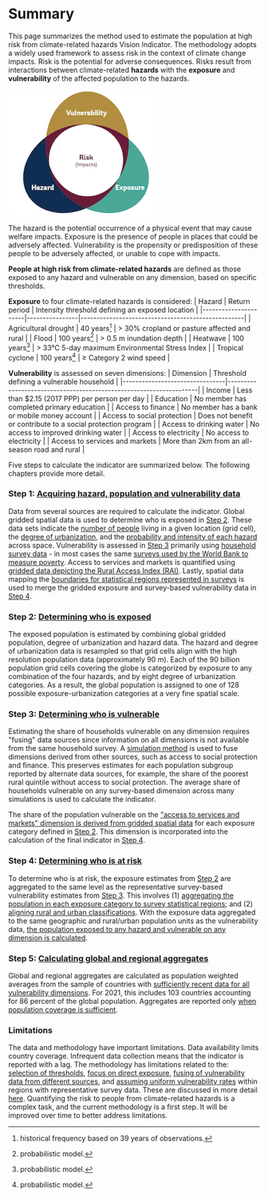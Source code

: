 # Summary

This page summarizes the method used to estimate the population at high risk from climate-related hazards Vision Indicator. The methodology adopts a widely used framework to assess risk in the context of climate change impacts. Risk is the potential for adverse consequences. Risks result from interactions between climate-related **hazards** with the **exposure** and **vulnerability** of the affected population to the hazards. 

![Framework](images/framework.png)

The hazard is the potential occurrence of a physical event that may cause welfare impacts. Exposure is the presence of people in places that could be adversely affected. Vulnerability is the propensity or predisposition of these people to be adversely affected, or unable to cope with impacts. 

**People at high risk from climate-related hazards** are defined as those exposed to any hazard and vulnerable on any dimension, based on specific thresholds. 

**Exposure** to four climate-related hazards is considered: 
| Hazard               | Return period  | Intensity threshold defining an exposed location |
|----------------------|----------------|---------------------------------------------------|
| Agricultural drought | 40 years[^1]      | > 30% cropland or pasture affected and rural  |
| Flood                | 100 years[^2]      | > 0.5 m inundation depth                          |
| Heatwave             | 100 years[^2]      | > 33°C 5-day maximum Environmental Stress Index   |
| Tropical cyclone     | 100 years[^2]      | ≥ Category 2 wind speed                           |

[^1]: historical frequency based on 39 years of observations.

[^2]: probabilistic model.

**Vulnerability** is assessed on seven dimensions:
| Dimension                      | Threshold defining a vulnerable household                         |
|--------------------------------|--------------------------------------------------------------------|
| Income                         | Less than $2.15 (2017 PPP) per person per day                      |
| Education                      | No member has completed primary education                          |
| Access to finance              | No member has a bank or mobile money account                                    |
| Access to social protection    | Does not benefit or contribute to a social protection program     |
| Access to drinking water       | No access to improved drinking water                               |
| Access to electricity          | No access to electricity                                           |
| Access to services and markets | More than 2km from an all-season road and rural                    |

Five steps to calculate the indicator are summarized below. The following chapters provide more detail.

### Step 1: [Acquiring hazard, population and vulnerability data](1_data)

Data from several sources are required to calculate the indicator. Global gridded spatial data is used to determine who is exposed in [Step 2](2_exposure). These data sets indicate the [number of people](1_data#population-data) living in a given location (grid cell), the [degree of urbanization](1_data#degree-of-urbanization), and the [probability and intensity of each hazard](1_data#hazard-data) across space. Vulnerability is assessed in [Step 3](3_vulnerability) primarily using [household survey data](1_data#vulnerability-data) - in most cases the same [surveys used by the World Bank to measure poverty](https://datanalytics.worldbank.org/PIP-Methodology/acquiring.html#selection). Access to services and markets is quantified using [gridded data depicting the Rural Access Index (RAI)](1_data#access-to-services-and-markets). Lastly, spatial data mapping the [boundaries for statistical regions represented in surveys](1_data#statistical-boundary-data) is used to merge the gridded exposure and survey-based vulnerability data in [Step 4](4_risk).

### Step 2: [Determining who is exposed](2_exposure)

The exposed population is estimated by combining global gridded population, degree of urbanization and hazard data. The hazard and degree of urbanization data is resampled so that grid cells align with the high resolution population data (approximately 90 m). Each of the 90 billion population grid cells covering the globe is categorized by exposure to any combination of the four hazards, and by eight degree of urbanization categories. As a result, the global population is assigned to one of 128 possible exposure-urbanization categories at a very fine spatial scale. 

### Step 3: [Determining who is vulnerable](3_vulnerability)

Estimating the share of households vulnerable on any dimension requires "fusing" data sources since information on all dimensions is not available from the same household survey. A [simulation method](3_vulnerability#estimating-vulnerability-using-fused-household-surveys) is used to fuse dimensions derived from other sources, such as access to social protection and finance. This preserves estimates for each population subgroup reported by alternate data sources, for example, the share of the poorest rural quintile without access to social protection. The average share of households vulnerable on any survey-based dimension across many simulations is used to calculate the indicator. 

The share of the population vulnerable on the ["access to services and markets" dimension is derived from gridded spatial data](3_vulnerability#estimating-vulnerability-using-spatial-data) for each exposure category defined in [Step 2](2_exposure). This dimension is incorporated into the calculation of the final indicator in [Step 4](4_risk).

### Step 4: [Determining who is at risk](4_risk)
To determine who is at risk, the exposure estimates from [Step 2](2_exposure) are aggregated to the same level as the representative survey-based vulnerability estimates from [Step 3](3_vulnerability). This involves (1) [aggregating the population in each exposure category to survey statistical regions](4_risk#aggregating-exposure-estimates-to-survey-statistical-regions); and (2) [aligning rural and urban classifications](4_risk#aligning-rural-and-urban-classifications). With the exposure data aggregated to the same geographic and rural/urban population units as the vulnerability data, [the population exposed to any hazard and vulnerable on any dimension is calculated](4_risk#calculating-the-risk-indicator).

### Step 5: [Calculating global and regional aggregates](5_aggregates)
Global and regional aggregates are calculated as population weighted averages from the sample of countries with [sufficiently recent data for all vulnerability dimensions](5_aggregates#sample-selection). For 2021, this includes 103 countries accounting for 86 percent of the global population. Aggregates are reported only [when population coverage is sufficient](5_aggregates#coverage-rule).


### Limitations
The data and methodology have important limitations. Data availability limits country coverage. Infrequent data collection means that the indicator is reported with a lag. The methodology has limitations related to the: [selection of thresholds](), [focus on direct exposure](), [fusing of vulnerability data from different sources](), and [assuming uniform vulnerability rates]() within regions with representative survey data. These are discussed in more detail [here](limitations). Quantifying the risk to people from climate-related hazards is a complex task, and the current methodology is a first step. It will be improved over time to better address limitations.
